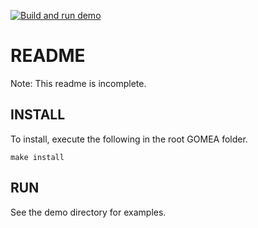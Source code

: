 [![Build and run demo](https://github.com/abouter/gomea/actions/workflows/run_demo.yml/badge.svg?branch=main)](https://github.com/abouter/gomea/actions/workflows/run_demo.yml)

# README

Note: This readme is incomplete.

## INSTALL
To install, execute the following in the root GOMEA folder.
```
make install
```

## RUN
See the demo directory for examples.
